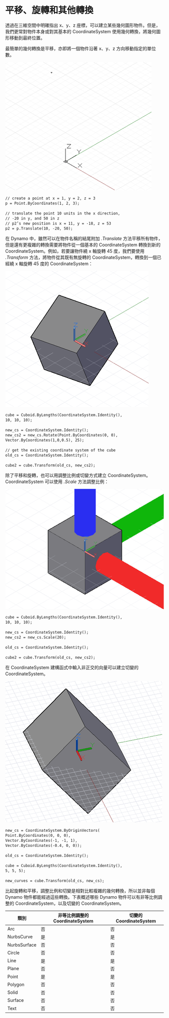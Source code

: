 

# 平移、旋轉和其他轉換

透過在三維空間中明確指出 x、y、z 座標，可以建立某些幾何圖形物件。但是，我們更常對物件本身或對其基本的 CoordinateSystem 使用幾何轉換，將幾何圖形移動到最終位置。

最簡單的幾何轉換是平移，亦即將一個物件沿著 x、y、z 方向移動指定的單位數。

![](images/12-5/Transformations_01.png)

```
// create a point at x = 1, y = 2, z = 3
p = Point.ByCoordinates(1, 2, 3);

// translate the point 10 units in the x direction,
// -20 in y, and 50 in z
// p2’s new position is x = 11, y = -18, z = 53
p2 = p.Translate(10, -20, 50);
```

在 Dynamo 中，雖然可以在物件名稱的結尾附加 *.Translate* 方法平移所有物件，但是還有更複雜的轉換需要將物件從一個基本的 CoordinateSystem 轉換到新的 CoordinateSystem。例如，若要讓物件繞 x 軸旋轉 45 度，我們要使用 *.Transform* 方法，將物件從其既有無旋轉的 CoordinateSystem，轉換到一個已經繞 x 軸旋轉 45 度的 CoordinateSystem：

![](images/12-5/Transformations_02.png)

```
cube = Cuboid.ByLengths(CoordinateSystem.Identity(),
10, 10, 10);

new_cs = CoordinateSystem.Identity();
new_cs2 = new_cs.Rotate(Point.ByCoordinates(0, 0),
Vector.ByCoordinates(1,0,0.5), 25);

// get the existing coordinate system of the cube
old_cs = CoordinateSystem.Identity();

cube2 = cube.Transform(old_cs, new_cs2);
```

除了平移和旋轉，也可以用調整比例或切變方式建立 CoordinateSystem。CoordinateSystem 可以使用 *.Scale* 方法調整比例：

![](images/12-5/Transformations_03.png)

```
cube = Cuboid.ByLengths(CoordinateSystem.Identity(),
10, 10, 10);

new_cs = CoordinateSystem.Identity();
new_cs2 = new_cs.Scale(20);

old_cs = CoordinateSystem.Identity();

cube2 = cube.Transform(old_cs, new_cs2);
```

在 CoordinateSystem 建構函式中輸入非正交的向量可以建立切變的 CoordinateSystem。

![](images/12-5/Transformations_04.png)

```
new_cs = CoordinateSystem.ByOriginVectors(
Point.ByCoordinates(0, 0, 0),
Vector.ByCoordinates(-1, -1, 1),
Vector.ByCoordinates(-0.4, 0, 0));

old_cs = CoordinateSystem.Identity();

cube = Cuboid.ByLengths(CoordinateSystem.Identity(), 
5, 5, 5);

new_curves = cube.Transform(old_cs, new_cs);
```

比起旋轉和平移，調整比例和切變是相對比較複雜的幾何轉換，所以並非每個 Dynamo 物件都能經過這些轉換。下表概述哪些 Dynamo 物件可以有非等比例調整的 CoordinateSystem，以及切變的 CoordinateSystem。

|類別|非等比例調整的 CoordinateSystem|切變的 CoordinateSystem|
| -- | -- | -- |
|Arc|否|否|
|NurbsCurve|是|是|
|NurbsSurface|否|否|
|Circle|否|否|
|Line|是|是|
|Plane|否|否|
|Point|是|是|
|Polygon|否|否|
|Solid|否|否|
|Surface|否|否|
|Text|否|否|

